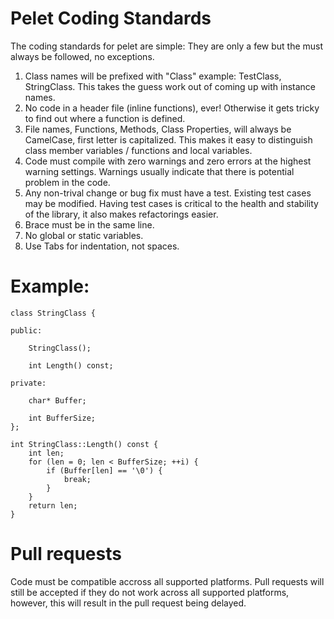 Pelet Coding Standards
======================

The coding standards for pelet are simple: They are only a few but the must always be followed, no exceptions.

1. Class names will be prefixed with "Class" example: TestClass, StringClass. This takes the guess work out of
   coming up with instance names.
2. No code in a header file (inline functions), ever! Otherwise it gets tricky to find out where a function is
   defined.
3. File names, Functions, Methods, Class Properties, will always be CamelCase, first letter is capitalized. This
   makes it easy to distinguish class member variables  / functions and local variables.
4. Code must compile with zero warnings and zero errors at the highest warning settings. Warnings usually indicate
   that there is potential problem in the code.
5. Any non-trival change or bug fix must have a test. Existing test cases may be modified. Having test cases is
   critical to the health and stability of the library, it also makes refactorings easier.
6. Brace must be in the same line.
7. No global or static variables.
8. Use Tabs for indentation, not spaces.


Example:
========

	class StringClass {
	
	public:
	
		StringClass();
		
		int Length() const;
	
	private:
	
		char* Buffer;
		
		int BufferSize;
	};
	
	int StringClass::Length() const {
		int len;
		for (len = 0; len < BufferSize; ++i) {
			if (Buffer[len] == '\0') {
				break;
			}
		}
		return len;
	}


Pull requests
=============

Code must be compatible accross all supported platforms.  Pull requests will still be accepted if they
do not work across all supported platforms, however, this will result in the pull request
being delayed.